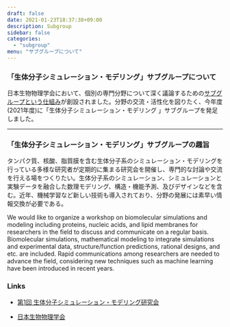```yaml
---
draft: false
date: 2021-01-23T18:37:38+09:00
description: Subgroup
sidebar: false
categories:
  - "subgroup"
menu: "サブグループについて"
---
```


### 「生体分子シミュレーション・モデリング」サブグループについて

日本生物物理学会において、個別の専門分野について深く議論するための[サブグループという仕組み](https://www.biophys.jp/news/lib/newsshow.php/4899)が創設されました。分野の交流・活性化を図りたく、今年度(2021年度)に「生体分子シミュレーション・モデリング 」サブグループを発足しました。

---

### 「生体分子シミュレーション・モデリング」サブグループの趣旨

タンパク質、核酸、脂質膜を含む生体分子系のシミュレーション・モデリングを行っている多様な研究者が定期的に集まる研究会を開催し、専門的な討論や交流を行える場をつくりたい。生体分子系のシミュレーション、シミュレーションと実験データを融合した数理モデリング、構造・機能予測、及びデザインなどを含む。近年、機械学習など新しい技術も導入されており、分野の発展には素早い情報交換が必要である。

We would like to organize a workshop on biomolecular simulations and modeling including proteins, nucleic acids, and lipid membranes for researchers in the field to discuss and communicate on a regular basis. Biomolecular simulations, mathematical modeling to integrate simulations and experimental data, structure/function predictions, rational designs, and etc. are included. Rapid communications among researchers are needed to advance the field, considering new techniques such as machine learning have been introduced in recent years.

### Links

- [第1回 生体分子シミュレーション・モデリング研究会](https://bsm01.github.io)

- [日本生物物理学会](https://www.biophys.jp)

